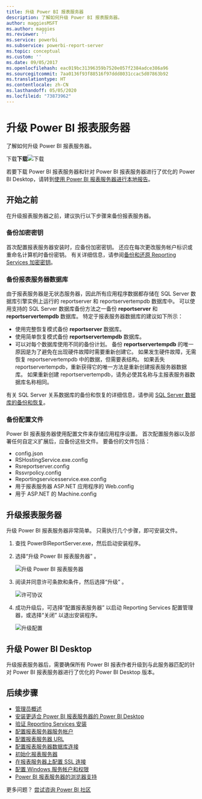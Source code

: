 ```yaml
---
title: 升级 Power BI 报表服务器
description: 了解如何升级 Power BI 报表服务器。
author: maggiesMSFT
ms.author: maggies
ms.reviewer: ''
ms.service: powerbi
ms.subservice: powerbi-report-server
ms.topic: conceptual
ms.custom: ''
ms.date: 09/05/2017
ms.openlocfilehash: eac019bc31396359b7520e057f2384adce386a96
ms.sourcegitcommit: 7aa0136f93f88516f97ddd8031ccac5d07863b92
ms.translationtype: HT
ms.contentlocale: zh-CN
ms.lasthandoff: 05/05/2020
ms.locfileid: "73873962"
---
```

# <a name="upgrade-power-bi-report-server"></a>升级 Power BI 报表服务器

了解如何升级 Power BI 报表服务器。

 下载**下载**![](media/upgrade/download.png "下载")

若要下载 Power BI 报表服务器和针对 Power BI 报表服务器进行了优化的 Power BI Desktop，请转到[使用 Power BI 报表服务器进行本地报告](https://powerbi.microsoft.com/report-server/)。

## <a name="before-you-begin"></a>开始之前

在升级报表服务器之前，建议执行以下步骤来备份报表服务器。

### <a name="backing-up-the-encryption-keys"></a>备份加密密钥

首次配置报表服务器安装时，应备份加密密钥。 还应在每次更改服务帐户标识或重命名计算机时备份密钥。 有关详细信息，请参阅[备份和还原 Reporting Services 加密密钥](https://docs.microsoft.com/sql/reporting-services/install-windows/ssrs-encryption-keys-back-up-and-restore-encryption-keys)。

### <a name="backing-up-the-report-server-databases"></a>备份报表服务器数据库

由于报表服务器是无状态服务器，因此所有应用程序数据都存储在 SQL Server 数据库引擎实例上运行的 reportserver 和 reportservertempdb 数据库中。   可以使用支持的 SQL Server 数据库备份方法之一备份 **reportserver** 和 **reportservertempdb** 数据库。 特定于报表服务器数据库的建议如下所示：

* 使用完整恢复模式备份 **reportserver** 数据库。
* 使用简单恢复模式备份 **reportservertempdb** 数据库。
* 可以对每个数据库使用不同的备份计划。 备份 **reportservertempdb** 的唯一原因是为了避免在出现硬件故障时需要重新创建它。 如果发生硬件故障，无需恢复 reportservertempdb 中的数据，但需要表结构。  如果丢失 reportservertempdb，重新获得它的唯一方法是重新创建报表服务器数据库。  如果重新创建 reportservertempdb，请务必使其名称与主报表服务器数据库名称相同。 

有关 SQL Server 关系数据库的备份和恢复的详细信息，请参阅 [SQL Server 数据库的备份和恢复](https://docs.microsoft.com/sql/relational-databases/backup-restore/back-up-and-restore-of-sql-server-databases)。

### <a name="backing-up-the-configuration-files"></a>备份配置文件

Power BI 报表服务器使用配置文件来存储应用程序设置。 首次配置服务器以及部署任何自定义扩展后，应备份这些文件。 要备份的文件包括：

* config.json
* RSHostingService.exe.config
* Rsreportserver.config
* Rssvrpolicy.config
* Reportingservicesservice.exe.config
* 用于报表服务器 ASP.NET 应用程序的 Web.config
* 用于 ASP.NET 的 Machine.config

## <a name="upgrade-the-report-server"></a>升级报表服务器

升级 Power BI 报表服务器非常简单。 只需执行几个步骤，即可安装文件。

1. 查找 PowerBIReportServer.exe，然后启动安装程序。

2. 选择“升级 Power BI 报表服务器”  。

    ![升级 Power BI 报表服务器](media/upgrade/reportserver-upgrade1.png "升级 Power BI 报表服务器")

3. 阅读并同意许可条款和条件，然后选择“升级”  。

    ![许可协议](media/upgrade/reportserver-upgrade-eula.png "许可协议")

4. 成功升级后，可选择“配置报表服务器”  以启动 Reporting Services 配置管理器，或选择“关闭”  以退出安装程序。

    ![升级配置](media/upgrade/reportserver-upgrade-configure.png)

## <a name="upgrade-power-bi-desktop"></a>升级 Power BI Desktop

升级报表服务器后，需要确保所有 Power BI 报表作者升级到与此服务器匹配的针对 Power BI 报表服务器进行了优化的 Power BI Desktop 版本。

## <a name="next-steps"></a>后续步骤

* [管理员概述](admin-handbook-overview.md)  
* [安装更适合 Power BI 报表服务器的 Power BI Desktop](install-powerbi-desktop.md)  
* [验证 Reporting Services 安装](https://docs.microsoft.com/sql/reporting-services/install-windows/verify-a-reporting-services-installation)  
* [配置报表服务器服务帐户](https://docs.microsoft.com/sql/reporting-services/install-windows/configure-the-report-server-service-account-ssrs-configuration-manager)  
* [配置报表服务器 URL](https://docs.microsoft.com/sql/reporting-services/install-windows/configure-report-server-urls-ssrs-configuration-manager)  
* [配置报表服务器数据库连接](https://docs.microsoft.com/sql/reporting-services/install-windows/configure-a-report-server-database-connection-ssrs-configuration-manager)  
* [初始化报表服务器](https://docs.microsoft.com/sql/reporting-services/install-windows/ssrs-encryption-keys-initialize-a-report-server)  
* [在报表服务器上配置 SSL 连接](https://docs.microsoft.com/sql/reporting-services/security/configure-ssl-connections-on-a-native-mode-report-server)  
* [配置 Windows 服务帐户和权限](https://docs.microsoft.com/sql/database-engine/configure-windows/configure-windows-service-accounts-and-permissions)  
* [Power BI 报表服务器的浏览器支持](browser-support.md)

更多问题？ [尝试咨询 Power BI 社区](https://community.powerbi.com/)